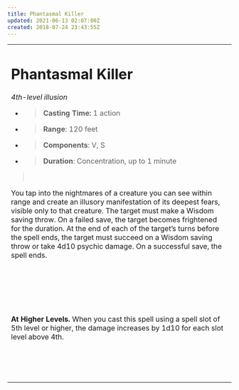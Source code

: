 ```yaml
---
title: Phantasmal Killer
updated: 2021-06-13 02:07:00Z
created: 2018-07-24 23:43:55Z
---
```


<table><tbody><tr class="odd"><td><h1 id="phantasmal-killer"><strong>Phantasmal Killer</strong></h1><p><em>4th-level illusion</em></p><ul><li><blockquote><p><strong>Casting Time:</strong> 1 action</p></blockquote></li><li><blockquote><p><strong>Range</strong>: 120 feet</p></blockquote></li><li><blockquote><p><strong>Components</strong>: V, S</p></blockquote></li><li><blockquote><p><strong>Duration</strong>: Concentration, up to 1 minute</p></blockquote></li></ul><blockquote><p> </p></blockquote><p>You tap into the nightmares of a creature you can see within range and create an illusory manifestation of its deepest fears, visible only to that creature. The target must make a Wisdom saving throw. On a failed save, the target becomes frightened for the duration. At the end of each of the target’s turns before the spell ends, the target must succeed on a Wisdom saving throw or take 4d10 psychic damage. On a successful save, the spell ends.</p><p> </p><p> </p><p> </p><p><strong>At Higher Levels.</strong> When you cast this spell using a spell slot of 5th level or higher, the damage increases by 1d10 for each slot level above 4th.</p><p> </p><p> </p></td></tr></tbody></table>